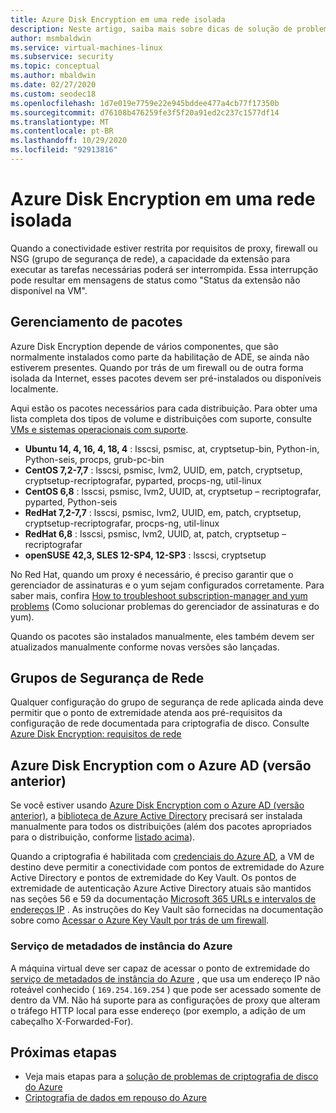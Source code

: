 ```yaml
---
title: Azure Disk Encryption em uma rede isolada
description: Neste artigo, saiba mais sobre dicas de solução de problemas para Microsoft Azure a criptografia de disco em VMs do Linux.
author: msmbaldwin
ms.service: virtual-machines-linux
ms.subservice: security
ms.topic: conceptual
ms.author: mbaldwin
ms.date: 02/27/2020
ms.custom: seodec18
ms.openlocfilehash: 1d7e019e7759e22e945bddee477a4cb77f17350b
ms.sourcegitcommit: d76108b476259fe3f5f20a91ed2c237c1577df14
ms.translationtype: MT
ms.contentlocale: pt-BR
ms.lasthandoff: 10/29/2020
ms.locfileid: "92913816"
---
```

# <a name="azure-disk-encryption-on-an-isolated-network"></a>Azure Disk Encryption em uma rede isolada

Quando a conectividade estiver restrita por requisitos de proxy, firewall ou NSG (grupo de segurança de rede), a capacidade da extensão para executar as tarefas necessárias poderá ser interrompida. Essa interrupção pode resultar em mensagens de status como "Status da extensão não disponível na VM".

## <a name="package-management"></a>Gerenciamento de pacotes

Azure Disk Encryption depende de vários componentes, que são normalmente instalados como parte da habilitação de ADE, se ainda não estiverem presentes. Quando por trás de um firewall ou de outra forma isolada da Internet, esses pacotes devem ser pré-instalados ou disponíveis localmente.

Aqui estão os pacotes necessários para cada distribuição. Para obter uma lista completa dos tipos de volume e distribuições com suporte, consulte [VMs e sistemas operacionais com suporte](disk-encryption-overview.md#supported-vms-and-operating-systems).

- **Ubuntu 14, 4, 16, 4, 18, 4** : lsscsi, psmisc, at, cryptsetup-bin, Python-in, Python-seis, procps, grub-pc-bin
- **CentOS 7,2-7,7** : lsscsi, psmisc, lvm2, UUID, em, patch, cryptsetup, cryptsetup-recriptografar, pyparted, procps-ng, util-linux
- **CentOS 6,8** : lsscsi, psmisc, lvm2, UUID, at, cryptsetup – recriptografar, pyparted, Python-seis
- **RedHat 7,2-7,7** : lsscsi, psmisc, lvm2, UUID, em, patch, cryptsetup, cryptsetup-recriptografar, procps-ng, util-linux
- **RedHat 6,8** : lsscsi, psmisc, lvm2, UUID, at, patch, cryptsetup – recriptografar
- **openSUSE 42,3, SLES 12-SP4, 12-SP3** : lsscsi, cryptsetup

No Red Hat, quando um proxy é necessário, é preciso garantir que o gerenciador de assinaturas e o yum sejam configurados corretamente. Para saber mais, confira [How to troubleshoot subscription-manager and yum problems](https://access.redhat.com/solutions/189533) (Como solucionar problemas do gerenciador de assinaturas e do yum).  

Quando os pacotes são instalados manualmente, eles também devem ser atualizados manualmente conforme novas versões são lançadas.

## <a name="network-security-groups"></a>Grupos de Segurança de Rede
Qualquer configuração do grupo de segurança de rede aplicada ainda deve permitir que o ponto de extremidade atenda aos pré-requisitos da configuração de rede documentada para criptografia de disco.  Consulte [Azure Disk Encryption: requisitos de rede](disk-encryption-overview.md#networking-requirements)

## <a name="azure-disk-encryption-with-azure-ad-previous-version"></a>Azure Disk Encryption com o Azure AD (versão anterior)

Se você estiver usando [Azure Disk Encryption com o Azure AD (versão anterior)](disk-encryption-overview-aad.md), a [biblioteca de Azure Active Directory](../../active-directory/azuread-dev/active-directory-authentication-libraries.md) precisará ser instalada manualmente para todos os distribuições (além dos pacotes apropriados para o distribuição, conforme [listado acima](#package-management)).

Quando a criptografia é habilitada com [credenciais do Azure AD](disk-encryption-linux-aad.md), a VM de destino deve permitir a conectividade com pontos de extremidade do Azure Active Directory e pontos de extremidade do Key Vault. Os pontos de extremidade de autenticação Azure Active Directory atuais são mantidos nas seções 56 e 59 da documentação [Microsoft 365 URLs e intervalos de endereços IP](/microsoft-365/enterprise/urls-and-ip-address-ranges) . As instruções do Key Vault são fornecidas na documentação sobre como [Acessar o Azure Key Vault por trás de um firewall](../../key-vault/general/access-behind-firewall.md).

### <a name="azure-instance-metadata-service"></a>Serviço de metadados de instância do Azure 

A máquina virtual deve ser capaz de acessar o ponto de extremidade do [serviço de metadados de instância do Azure](instance-metadata-service.md) , que usa um endereço IP não roteável conhecido ( `169.254.169.254` ) que pode ser acessado somente de dentro da VM.  Não há suporte para as configurações de proxy que alteram o tráfego HTTP local para esse endereço (por exemplo, a adição de um cabeçalho X-Forwarded-For).

## <a name="next-steps"></a>Próximas etapas

- Veja mais etapas para a [solução de problemas de criptografia de disco do Azure](disk-encryption-troubleshooting.md)
- [Criptografia de dados em repouso do Azure](../../security/fundamentals/encryption-atrest.md)
